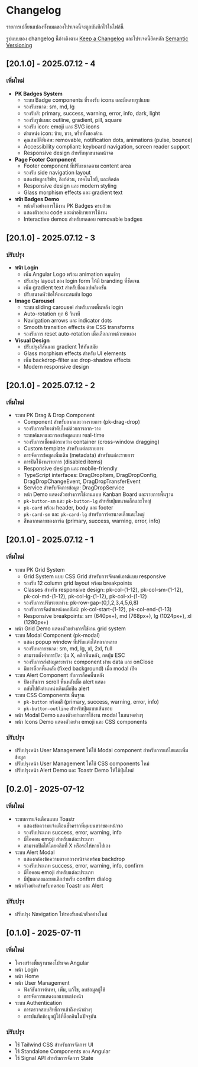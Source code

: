 # Changelog

รายการเปลี่ยนแปลงทั้งหมดของโปรเจคนี้จะถูกบันทึกไว้ในไฟล์นี้

รูปแบบของ changelog นี้อ้างอิงตาม [Keep a Changelog](https://keepachangelog.com/en/1.0.0/)
และโปรเจคนี้ยึดหลัก [Semantic Versioning](https://semver.org/spec/v2.0.0.html)

## [20.1.0] - 2025.07.12 - 4

### เพิ่มใหม่
- **PK Badges System**
  - ระบบ Badge components ที่รองรับ icons และมีหลายรูปแบบ
  - รองรับขนาด: sm, md, lg
  - รองรับสี: primary, success, warning, error, info, dark, light
  - รองรับรูปแบบ: outline, gradient, pill, square
  - รองรับ icon: emoji และ SVG icons
  - ตำแหน่ง icon: ซ้าย, ขวา, หรือทั้งสองด้าน
  - คุณสมบัติพิเศษ: removable, notification dots, animations (pulse, bounce)
  - Accessibility compliant: keyboard navigation, screen reader support
  - Responsive design สำหรับทุกขนาดหน้าจอ
- **Page Footer Component**
  - Footer component ที่ปรับขนาดตาม content area
  - รองรับ side navigation layout
  - แสดงข้อมูลบริษัท, ลิงก์ด่วน, เทคโนโลยี, และติดต่อ
  - Responsive design และ modern styling
  - Glass morphism effects และ gradient text
- **หน้า Badges Demo**
  - หน้าตัวอย่างการใช้งาน PK Badges ครบถ้วน
  - แสดงตัวอย่าง code และคำอธิบายการใช้งาน
  - Interactive demos สำหรับทดสอบ removable badges

## [20.1.0] - 2025.07.12 - 3

### ปรับปรุง
- **หน้า Login**
  - เพิ่ม Angular Logo พร้อม animation หมุนช้าๆ
  - ปรับปรุง layout ของ login form ให้มี branding ที่ชัดเจน
  - เพิ่ม gradient text สำหรับชื่อแอปพลิเคชัน
  - ปรับขนาดหัวข้อให้เหมาะสมกับ logo
- **Image Carousel**
  - ระบบ sliding carousel สำหรับภาพพื้นหลัง login
  - Auto-rotation ทุก 6 วินาที
  - Navigation arrows และ indicator dots
  - Smooth transition effects ด้วย CSS transforms
  - รองรับการ reset auto-rotation เมื่อเลือกภาพด้วยตนเอง
- **Visual Design**
  - ปรับปรุงสีสันและ gradient ให้ทันสมัย
  - Glass morphism effects สำหรับ UI elements
  - เพิ่ม backdrop-filter และ drop-shadow effects
  - Modern responsive design

## [20.1.0] - 2025.07.12 - 2

### เพิ่มใหม่
- ระบบ PK Drag & Drop Component
  - Component สำหรับลากและวางรายการ (pk-drag-drop)
  - รองรับการเรียงลำดับใหม่ด้วยการลาก-วาง
  - ระบบค้นหาและกรองข้อมูลแบบ real-time
  - รองรับการเชื่อมต่อระหว่าง container (cross-window dragging)
  - Custom template สำหรับแต่ละรายการ
  - การจัดการข้อมูลเพิ่มเติม (metadata) สำหรับแต่ละรายการ
  - การปิดใช้งานรายการ (disabled items)
  - Responsive design และ mobile-friendly
  - TypeScript interfaces: DragDropItem, DragDropConfig, DragDropChangeEvent, DragDropTransferEvent
  - Service สำหรับจัดการข้อมูล: DragDropService
  - หน้า Demo แสดงตัวอย่างการใช้งานแบบ Kanban Board และรายการพื้นฐาน
  - `pk-button-sm` และ `pk-button-lg` สำหรับปุ่มขนาดเล็กและใหญ่
  - `pk-card` พร้อม header, body และ footer
  - `pk-card-sm` และ `pk-card-lg` สำหรับการ์ดขนาดเล็กและใหญ่
  - สีหลากหลายของการ์ด (primary, success, warning, error, info)

## [20.1.0] - 2025.07.12 - 1

### เพิ่มใหม่
- ระบบ PK Grid System
  - Grid System แบบ CSS Grid สำหรับการจัดเลย์เอาต์แบบ responsive
  - รองรับ 12 column grid layout พร้อม breakpoints
  - Classes สำหรับ responsive design: pk-col-(1-12), pk-col-sm-(1-12), pk-col-md-(1-12), pk-col-lg-(1-12), pk-col-xl-(1-12)
  - รองรับการปรับระยะห่าง: pk-row-gap-(0,1,2,3,4,5,6,8)
  - รองรับการจัดตำแหน่งคอลัมน์: pk-col-start-(1-12), pk-col-end-(1-13)
  - Responsive breakpoints: sm (640px+), md (768px+), lg (1024px+), xl (1280px+)
- หน้า Grid Demo แสดงตัวอย่างการใช้งาน grid system
- ระบบ Modal Component (pk-modal)
  - แสดง popup window ที่ปรับแต่งได้หลากหลาย
  - รองรับหลายขนาด: sm, md, lg, xl, 2xl, full
  - สามารถตั้งค่าการปิด: ปุ่ม X, คลิกพื้นหลัง, กดปุ่ม ESC
  - รองรับการส่งข้อมูลระหว่าง component ผ่าน data และ onClose
  - มีการล็อคพื้นหลัง (fixed background) เมื่อ modal เปิด
- ระบบ Alert Component กับการล็อคพื้นหลัง
  - ป้องกันการ scroll พื้นหลังเมื่อ alert แสดง
  - กลับไปยังตำแหน่งเดิมเมื่อปิด alert
- ระบบ CSS Components พื้นฐาน
  - `pk-button` พร้อมสี (primary, success, warning, error, info)
  - `pk-button-outline` สำหรับปุ่มแบบเส้นขอบ
- หน้า Modal Demo แสดงตัวอย่างการใช้งาน modal ในขนาดต่างๆ
- หน้า Icons Demo แสดงตัวอย่าง emoji และ CSS components

### ปรับปรุง
- ปรับปรุงหน้า User Management ให้ใช้ Modal component สำหรับการแก้ไขและเพิ่มข้อมูล
- ปรับปรุงหน้า User Management ให้ใช้ CSS components ใหม่
- ปรับปรุงหน้า Alert Demo และ Toastr Demo ให้ใช้ปุ่มใหม่

## [0.2.0] - 2025-07-12

### เพิ่มใหม่
- ระบบการแจ้งเตือนแบบ Toastr
  - แสดงข้อความแจ้งเตือนชั่วคราวที่มุมบนขวาของหน้าจอ
  - รองรับประเภท success, error, warning, info
  - มีไอคอน emoji สำหรับแต่ละประเภท
  - สามารถปิดได้โดยคลิกที่ X หรือรอให้หายไปเอง
- ระบบ Alert Modal
  - แสดงกล่องข้อความตรงกลางหน้าจอพร้อม backdrop
  - รองรับประเภท success, error, warning, info, confirm
  - มีไอคอน emoji สำหรับแต่ละประเภท
  - มีปุ่มตกลงและยกเลิกสำหรับ confirm dialog
- หน้าตัวอย่างสำหรับทดสอบ Toastr และ Alert

### ปรับปรุง
- ปรับปรุง Navigation ให้รองรับหน้าตัวอย่างใหม่

## [0.1.0] - 2025-07-11

### เพิ่มใหม่
- โครงสร้างพื้นฐานของโปรเจค Angular
- หน้า Login
- หน้า Home
- หน้า User Management
  - ฟังก์ชันการค้นหา, เพิ่ม, แก้ไข, ลบข้อมูลผู้ใช้
  - การจัดการแสดงผลแบบแบ่งหน้า
- ระบบ Authentication
  - การตรวจสอบสิทธิ์การเข้าถึงหน้าต่างๆ
  - การบันทึกข้อมูลผู้ใช้ที่ล็อกอินในปัจจุบัน

### ปรับปรุง
- ใช้ Tailwind CSS สำหรับการจัดการ UI
- ใช้ Standalone Components ของ Angular
- ใช้ Signal API สำหรับการจัดการ State
